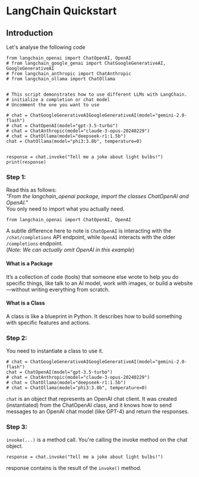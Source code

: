 # LangChain Quickstart
## Introduction
Let's analyse the following code
```
from langchain_openai import ChatOpenAI, OpenAI
# from langchain_google_genai import ChatGoogleGenerativeAI, GoogleGenerativeAI
# from langchain_anthropic import ChatAnthropic
# from langchain_ollama import ChatOllama


# This script demonstrates how to use different LLMs with LangChain.
# initialize a completion or chat model
# Uncomment the one you want to use

# chat = ChatGoogleGenerativeAIGoogleGenerativeAI(model="gemini-2.0-flash")
# chat = ChatOpenAI(model="gpt-3.5-turbo")
# chat = ChatAnthropic(model="claude-3-opus-20240229")
# chat = ChatOllama(model="deepseek-r1:1.5b")
chat = ChatOllama(model="phi3:3.8b", temperature=0)


response = chat.invoke("Tell me a joke about light bulbs!")
print(response)
```

### Step 1:
Read this as follows: <br>
_"From the langchain_openai package, import the classes ChatOpenAI and OpenAI."_ <br>
You only need to import what you actually need.
```
from langchain_openai import ChatOpenAI, OpenAI
```
A subtle difference here to note is `ChatOpenAI` is interacting with the `/chat/completions` API endpoint, while `OpenAI` interacts with the older `/completions` endpoint.<br>
(_Note: We can actually omit OpenAI in this example_)

#### What is a Package
It’s a collection of code (tools) that someone else wrote to help you do specific things, like talk to an AI model, work with images, or build a website—without writing everything from scratch.

#### What is a Class
A class is like a blueprint in Python. It describes how to build something with specific features and actions.

### Step 2:
You need to instantiate a class to use it.
```
# chat = ChatGoogleGenerativeAIGoogleGenerativeAI(model="gemini-2.0-flash")
chat = ChatOpenAI(model="gpt-3.5-turbo")
# chat = ChatAnthropic(model="claude-3-opus-20240229")
# chat = ChatOllama(model="deepseek-r1:1.5b")
# chat = ChatOllama(model="phi3:3.8b", temperature=0)
```
`chat` is an object that represents an OpenAI chat client.
It was created (instantiated) from the ChatOpenAI class, and it knows how to send messages to an OpenAI chat model (like GPT-4) and return the responses.

### Step 3:
`invoke(...)` is a method call. You're calling the invoke method on the chat object.
```
response = chat.invoke("Tell me a joke about light bulbs!")
```
response contains is the result of the `invoke()` method.
